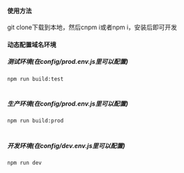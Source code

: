 #### 使用方法
git clone下载到本地，然后cnpm i或者npm i，安装后即可开发
#### 动态配置域名环境
##### 测试环境(在config/prod.env.js里可以配置)
`npm run build:test`
#
##### 生产环境(在config/prod.env.js里可以配置)
`npm run build:prod`
#
##### 开发环境(在config/dev.env.js里可以配置)
`npm run dev`
